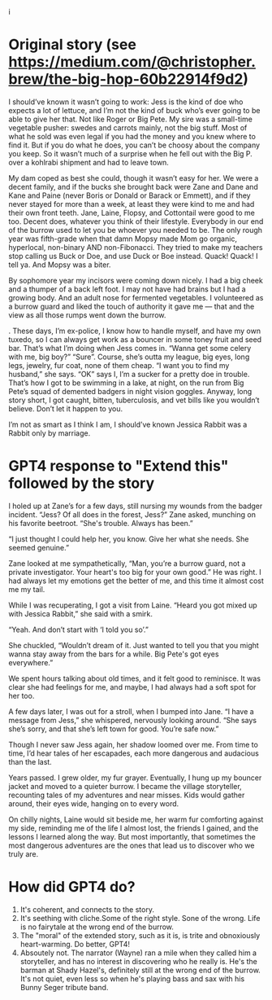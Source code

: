 i
# Original story (see https://medium.com/@christopher.brew/the-big-hop-60b22914f9d2) 

I should’ve known it wasn’t going to work: Jess is the kind of doe who expects a lot of lettuce, and I’m not the kind of buck who’s ever going to be able to give her that. Not like Roger or Big Pete. My sire was a small-time vegetable pusher: swedes and carrots mainly, not the big stuff. Most of what he sold was even legal if you had the money and you knew where to find it. But if you do what he does, you can’t be choosy about the company you keep. So it wasn’t much of a surprise when he fell out with the Big P. over a kohlrabi shipment and had to leave town.

My dam coped as best she could, though it wasn’t easy for her. We were a decent family, and if the bucks she brought back were Zane and Dane and Kane and Paine (never Boris or Donald or Barack or Emmett), and if they never stayed for more than a week, at least they were kind to me and had their own front teeth. Jane, Laine, Flopsy, and Cottontail were good to me too. Decent does, whatever you think of their lifestyle. Everybody in our end of the burrow used to let you be whoever you needed to be. The only rough year was fifth-grade when that damn Mopsy made Mom go organic, hyperlocal, non-binary AND non-Fibonacci. They tried to make my teachers stop calling us Buck or Doe, and use Duck or Boe instead. Quack! Quack! I tell ya. And Mopsy was a biter.

By sophomore year my incisors were coming down nicely. I had a big cheek and a thumper of a back left foot. I may not have had brains but I had a growing body. And an adult nose for fermented vegetables. I volunteered as a burrow guard and liked the touch of authority it gave me — that and the view as all those rumps went down the burrow.

.
These days, I’m ex-police, I know how to handle myself, and have my own tuxedo, so I can always get work as a bouncer in some toney fruit and seed bar. That’s what I’m doing when Jess comes in. “Wanna get some celery with me, big boy?” “Sure”. Course, she’s outta my league, big eyes, long legs, jewelry, fur coat, none of them cheap. “I want you to find my husband,” she says. “OK” says I, I’m a sucker for a pretty doe in trouble. That’s how I got to be swimming in a lake, at night, on the run from Big Pete’s squad of demented badgers in night vision goggles. Anyway, long story short, I got caught, bitten, tuberculosis, and vet bills like you wouldn’t believe. Don’t let it happen to you.

I’m not as smart as I think I am, I should’ve known Jessica Rabbit was a Rabbit only by marriage.

# GPT4 response to "Extend this" followed by the story

I holed up at Zane’s for a few days, still nursing my wounds from the badger incident. “Jess? Of all does in the forest, Jess?” Zane asked, munching on his favorite beetroot. “She's trouble. Always has been.”

“I just thought I could help her, you know. Give her what she needs. She seemed genuine.”

Zane looked at me sympathetically, “Man, you’re a burrow guard, not a private investigator. Your heart's too big for your own good.” He was right. I had always let my emotions get the better of me, and this time it almost cost me my tail.

While I was recuperating, I got a visit from Laine. “Heard you got mixed up with Jessica Rabbit,” she said with a smirk.

“Yeah. And don’t start with ‘I told you so’.”

She chuckled, “Wouldn’t dream of it. Just wanted to tell you that you might wanna stay away from the bars for a while. Big Pete's got eyes everywhere.”

We spent hours talking about old times, and it felt good to reminisce. It was clear she had feelings for me, and maybe, I had always had a soft spot for her too.

A few days later, I was out for a stroll, when I bumped into Jane. “I have a message from Jess,” she whispered, nervously looking around. “She says she’s sorry, and that she’s left town for good. You’re safe now.”

Though I never saw Jess again, her shadow loomed over me. From time to time, I’d hear tales of her escapades, each more dangerous and audacious than the last.

Years passed. I grew older, my fur grayer. Eventually, I hung up my bouncer jacket and moved to a quieter burrow. I became the village storyteller, recounting tales of my adventures and near misses. Kids would gather around, their eyes wide, hanging on to every word.

On chilly nights, Laine would sit beside me, her warm fur comforting against my side, reminding me of the life I almost lost, the friends I gained, and the lessons I learned along the way. But most importantly, that sometimes the most dangerous adventures are the ones that lead us to discover who we truly are.

# How did GPT4 do?

  1. It's coherent, and connects to the story. 
  2. It's seething with cliche.Some of the right style. Sone of the wrong. Life is no fairytale at the wrong end of the burrow.
  3. The "moral" of the extended story, such as it is, is trite and obnoxiously heart-warming. Do better, GPT4!
  4. Absoutely not. The narrator (Wayne) ran a mile when they called him a storyteller, and has no interest in discovering who he really is. He's the barman at Shady Hazel's, definitely still at the wrong end of the burrow. It's not quiet, even less so when he's playing bass and sax with his Bunny Seger tribute band.
